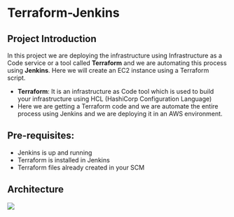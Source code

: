 # Terraform-Jenkins

## Project Introduction
In this project we are deploying the infrastructure using Infrastructure as a Code service or a tool called **Terraform** and we are automating this process using **Jenkins**. Here we will create an EC2 instance using a Terraform script.
* **Terraform**: It is an infrastructure as Code tool which is used to build your infrastructure using HCL (HashiCorp Configuration Language)
* Here we are getting a Terraform code and we are automate the entire process using Jenkins and we are deploying it in an AWS environment.

## Pre-requisites:
* Jenkins is up and running
* Terraform is installed in Jenkins
* Terraform files already created in your SCM
  
## Architecture
![](https://1.bp.blogspot.com/-cJB0X7oTFVQ/YN43BetZpwI/AAAAAAAADjE/IYY3NOopGCA4-E3rO0M2NyzZQ6tm02WUwCLcBGAsYHQ/s784/Screen%2BShot%2B2021-07-01%2Bat%2B4.43.17%2BPM.png)
